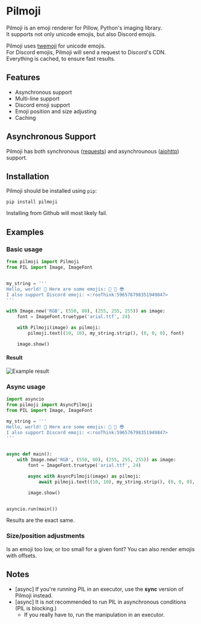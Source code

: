 # Pilmoji
Pilmoji is an emoji renderer for Pillow, Python's imaging library.  
It supports not only unicode emojis, but also Discord emojis.

Pilmoji uses [twemoji](https://github.com/twitter/twemoji) for unicode emojis.  
For Discord emojis, Pilmoji will send a request to Discord's CDN.  
Everything is cached, to ensure fast results.  

## Features
- Asynchronous support
- Multi-line support
- Discord emoji support
- Emoji position and size adjusting
- Caching

## Asynchronous Support
Pilmoji has both synchronous ([requests](https://pypi.org/project/requests/))
and asynchrounous ([aiohttp](https://pypi.org/project/aiohttp/)) support.  

## Installation
Pilmoji should be installed using `pip`:
``` 
pip install pilmoji
```
Installing from Github will most likely fail.

## Examples
### Basic usage
```py 
from pilmoji import Pilmoji
from PIL import Image, ImageFont


my_string = '''
Hello, world! 👋 Here are some emojis: 🎨 🌊 😎
I also support Discord emoji: <:rooThink:596576798351949847>
'''

with Image.new('RGB', (550, 80), (255, 255, 255)) as image:
    font = ImageFont.truetype('arial.ttf', 24)

    with Pilmoji(image) as pilmoji:
        pilmoji.text((10, 10), my_string.strip(), (0, 0, 0), font)

    image.show()
```
#### Result
![Example result](https://jay.has-no-bra.in/f/j4iEcc.png)
### Async usage
```py
import asyncio
from pilmoji import AsyncPilmoji
from PIL import Image, ImageFont

my_string = '''
Hello, world! 👋 Here are some emojis: 🎨 🌊 😎
I also support Discord emoji: <:rooThink:596576798351949847>
'''


async def main():
    with Image.new('RGB', (550, 80), (255, 255, 255)) as image:
        font = ImageFont.truetype('arial.ttf', 24)

        async with AsyncPilmoji(image) as pilmoji:
            await pilmoji.text((10, 10), my_string.strip(), (0, 0, 0), font)

        image.show()


asyncio.run(main())
```
Results are the exact same.
### Size/position adjustments
Is an emoji too low, or too small for a given font?
You can also render emojis with offsets.
## Notes
- [async] If you're running PIL in an executor, use the **sync** version of Pilmoji instead.
- [async] It is not recommended to run PIL in asynchronous conditions (PIL is blocking.)
    - If you really have to, run the manipulation in an executor.
